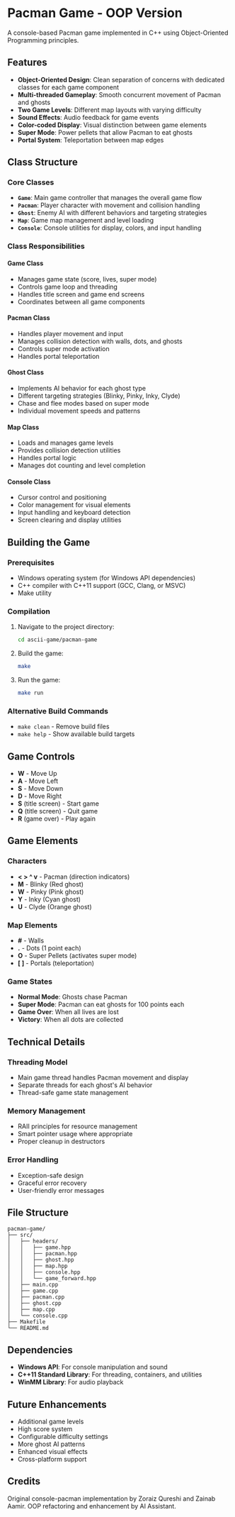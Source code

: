 # Pacman Game - OOP Version

A console-based Pacman game implemented in C++ using Object-Oriented Programming principles.

## Features

- **Object-Oriented Design**: Clean separation of concerns with dedicated classes for each game component
- **Multi-threaded Gameplay**: Smooth concurrent movement of Pacman and ghosts
- **Two Game Levels**: Different map layouts with varying difficulty
- **Sound Effects**: Audio feedback for game events
- **Color-coded Display**: Visual distinction between game elements
- **Super Mode**: Power pellets that allow Pacman to eat ghosts
- **Portal System**: Teleportation between map edges

## Class Structure

### Core Classes

- **`Game`**: Main game controller that manages the overall game flow
- **`Pacman`**: Player character with movement and collision handling
- **`Ghost`**: Enemy AI with different behaviors and targeting strategies
- **`Map`**: Game map management and level loading
- **`Console`**: Console utilities for display, colors, and input handling

### Class Responsibilities

#### Game Class
- Manages game state (score, lives, super mode)
- Controls game loop and threading
- Handles title screen and game end screens
- Coordinates between all game components

#### Pacman Class
- Handles player movement and input
- Manages collision detection with walls, dots, and ghosts
- Controls super mode activation
- Handles portal teleportation

#### Ghost Class
- Implements AI behavior for each ghost type
- Different targeting strategies (Blinky, Pinky, Inky, Clyde)
- Chase and flee modes based on super mode
- Individual movement speeds and patterns

#### Map Class
- Loads and manages game levels
- Provides collision detection utilities
- Handles portal logic
- Manages dot counting and level completion

#### Console Class
- Cursor control and positioning
- Color management for visual elements
- Input handling and keyboard detection
- Screen clearing and display utilities

## Building the Game

### Prerequisites
- Windows operating system (for Windows API dependencies)
- C++ compiler with C++11 support (GCC, Clang, or MSVC)
- Make utility

### Compilation

1. Navigate to the project directory:
   ```bash
   cd ascii-game/pacman-game
   ```

2. Build the game:
   ```bash
   make
   ```

3. Run the game:
   ```bash
   make run
   ```

### Alternative Build Commands

- `make clean` - Remove build files
- `make help` - Show available build targets

## Game Controls

- **W** - Move Up
- **A** - Move Left  
- **S** - Move Down
- **D** - Move Right
- **S** (title screen) - Start game
- **Q** (title screen) - Quit game
- **R** (game over) - Play again

## Game Elements

### Characters
- **< > ^ v** - Pacman (direction indicators)
- **M** - Blinky (Red ghost)
- **W** - Pinky (Pink ghost)
- **Y** - Inky (Cyan ghost)
- **U** - Clyde (Orange ghost)

### Map Elements
- **#** - Walls
- **.** - Dots (1 point each)
- **O** - Super Pellets (activates super mode)
- **[ ]** - Portals (teleportation)

### Game States
- **Normal Mode**: Ghosts chase Pacman
- **Super Mode**: Pacman can eat ghosts for 100 points each
- **Game Over**: When all lives are lost
- **Victory**: When all dots are collected

## Technical Details

### Threading Model
- Main game thread handles Pacman movement and display
- Separate threads for each ghost's AI behavior
- Thread-safe game state management

### Memory Management
- RAII principles for resource management
- Smart pointer usage where appropriate
- Proper cleanup in destructors

### Error Handling
- Exception-safe design
- Graceful error recovery
- User-friendly error messages

## File Structure

```
pacman-game/
├── src/
│   ├── headers/
│   │   ├── game.hpp
│   │   ├── pacman.hpp
│   │   ├── ghost.hpp
│   │   ├── map.hpp
│   │   ├── console.hpp
│   │   └── game_forward.hpp
│   ├── main.cpp
│   ├── game.cpp
│   ├── pacman.cpp
│   ├── ghost.cpp
│   ├── map.cpp
│   └── console.cpp
├── Makefile
└── README.md
```

## Dependencies

- **Windows API**: For console manipulation and sound
- **C++11 Standard Library**: For threading, containers, and utilities
- **WinMM Library**: For audio playback

## Future Enhancements

- Additional game levels
- High score system
- Configurable difficulty settings
- More ghost AI patterns
- Enhanced visual effects
- Cross-platform support

## Credits

Original console-pacman implementation by Zoraiz Qureshi and Zainab Aamir.
OOP refactoring and enhancement by AI Assistant.
